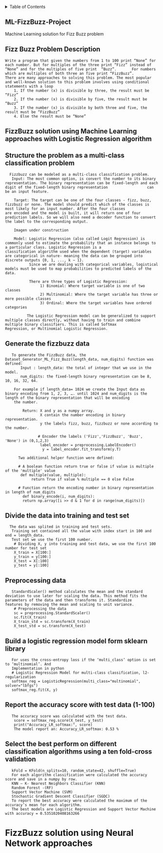 <!-- TABLE OF CONTENTS -->
<details>
  <summary>Table of Contents</summary>
  <ol>
    <li>
      <a href="#ML-FizzBuzz-Project">ML-FizzBuzz-Project</a>
      <ul>
        <li><a href="#Fizz Buzz Problem Description">Fizz Buzz Problem Description</a></li>
      </ul>
    </li>
    <li>
      <a href="#FizzBuzz solution using Machine Learning approaches with Logistic Regression algorithm">FizzBuzz solution using Machine Learning approaches with Logistic Regression algorithm</a>
      <ul>
        <li><a href="#Structure the problem as a multi-class classification problem">Structure the problem as a multi-class classification problema </a></li>
        <li><a href="#Generate the fizzbuzz data ">Generate the fizzbuzz data</a></li>      
        <li><a href="#Divide the data into training and test set">Divide the data into training and test set</a></li> 
        <li><a href="#Preprocessing data">Preprocessing data</a></li>    
        <li><a href="#Build a logistic regression model form sklearn library">Build a logistic regression model form sklearn library</a></li>    
        <li><a href="#Report the accuracy score with test data (1-100)">Report the accuracy score with test data (1-100)</a></li>    
        <li><a href="#Select the best perform on different classification algorithms using a ten fold-cross validation">Select the best perform on different classification algorithms using a ten fold-cross validation</a></li>    
      </ul>
    </li>
    <li><a href="#usage">Usage</a></li>
    <li><a href="#roadmap">Roadmap</a></li>
    <li><a href="#contributing">Contributing</a></li>
    <li><a href="#license">License</a></li>
    <li><a href="#contact">Contact</a></li>
    <li><a href="#acknowledgments">Acknowledgments</a></li>
  </ol>
</details>

<!-- ML-FizzBuzz-Project -->
## ML-FizzBuzz-Project
Machine Learning solution for Fizz Buzz problem

<!-- ML-FizzBuzz-Project -->
## Fizz Buzz Problem Description 
    Write a program that given the numbers from 1 to 100 print “None” for each number. But for multiples of the three print “Fizz” instead of “None” and for the multiples of five print  “Buzz”.       For numbers  which are multiples of both three an five print “FizzBuzz”.
    There are many approaches to solving this problem. The most popular and well-known solution to this problem involves using conditional statements with a loop 
        1. If the number (x) is divisible by three, the result must be “Fizz”
        2. If the number (x) is divisible by five, the result must be “Buzz”
        3. If the number (x) is divisible by both three and five, the result must be “FizzBuzz” 
        4. Else the result must be “None”

<!-- ML-FizzBuzz-Project -->
## FizzBuzz solution using Machine Learning approaches with Logistic Regression algorithm   

## Structure the problem as a multi-class classification problem 
      Fizzbuzz can be modeled as a multi-class classification problem.
       Input: The most common option, is convert the number to its binary representation. The binary representation can be fixed-length and each digit of the fixed-length binary representation                  can be an input feature. 

        Target: The target can be one of the four classes - fizz, buzz, fizzbuzz or none. The model should predict which of the classes is most likely for an input number. After the four classes                    are encoded and the model is built, it will return one of four prediction labels. So we will also need a decoder function to convert the label to the corresponding output.

        Imagen under construction

        Model: Logistic Regression (also called Logit Regression) is commonly used to estimate the probability that an instance belongs to a particular class. Logistic Regression is a                              classification algorithm used when the dependent (target) variables are categorical in nature- meaning the data can be grouped into discrete outputs {0, 1, ..., k − 1}.
               Since we are dealing with categorical variables, logistical models must be used to map probabilities to predicted labels of the data. 

               There are three types of Logistic Regression:
                    1) Binomial: Where target variable is one of two classes
                    2) Multinomial: Where the target variable has three or more possible classes
                    3) Ordinal: Where the target variables have ordered categories

              The Logistic Regression model can be generalized to support multiple classes directly, without having to train and combine multiple binary classifiers. This is called Softmax                        Regression, or Multinomial Logistic Regression.
              
  ## Generate the fizzbuzz data         
       To generate the FizzBuzz data, the Dataset_Generator_ML_Fizz_Buzz(length_data, num_digits) function was defined: 
           Input : length_data: the total of integer that we use in the model. 
           num_digits: the fixed-length binary representation can be 8, 10, 16, 32, 64. 

        For example if length_data= 1024 we create the Input data as binary encoding from 1, 2, 3, …. until 1024 and num_digits is the length of the binary representation that will be encoding
        the number. 

            Return: X and y as a numpy array. 
                    X contain the number encoding in binary representation. 
                    y the labels fizz, buzz, fizzbuzz or none according to the number.  

                   # Encoder the labels ('Fizz','FizzBuzz', 'Buzz', 'None') in (0,1,2,3)
                    label_encoder = preprocessing.LabelEncoder()
                     y = label_encoder.fit_transform(y.T)

          Two additional helper function were defined:

          # A boolean function return true or false if value is multiple of the 'multiple' value
           def multiple(value, multiple):
                return True if value % multiple == 0 else False 

          # Function return the encoding number in binary representation in length of num_digits
            def binary_encode(i, num_digits):
            return np.array([i >> d & 1 for d in range(num_digits)])
            
## Divide the data into training and test set
      The data was splited in training and test sets. 
       Training set contained all the value with index start in 100 and end = length_data.  
       Test set we use the first 100 number.
        # Dividing X, y into training and test data, we use the first 100 number for test set
        X_train = X[100:]
        y_train = y[100:]
        X_test = X[:100]
        y_test = y[:100]

  ## Preprocessing data
       StandardScaler() method calculates the mean and the standard deviation to use later for scaling the data. This method fits the parameters of the data and then transforms it. Standardize             features by removing the mean and scaling to unit variance.
        # Preprocessing the data
        sc = preprocessing.StandardScaler()
        sc.fit(X_train)
        X_train_std = sc.transform(X_train)
        X_test_std = sc.transform(X_test)
    
  ## Build a logistic regression model form sklearn library 
       For uses the cross-entropy loss if the ‘multi_class’ option is set to ‘multinomial’. And 
       Implementation in python
       # Logistic Regression Model for multi-class classification, l2-regularization
       softmax_reg = LogisticRegression(multi_class="multinomial", solver="lbfgs")
       softmax_reg.fit(X, y)
    
  ## Report the accuracy score with test data (1-100)
       The accuracy score was calculated with the test data.
        score = softmax_reg.score(X_test, y_test)
        print("Accuracy_LR_softmax:", score)
        The model report an: Accuracy_LR_softmax: 0.53 %
        
  ## Select the best perform on different classification algorithms using a ten fold-cross validation
       
       kFold = KFold(n_splits=10, random_state=42, shuffle=True)
       For each algorithm classification were calculated the accuracy score and save in a numpy by row. 
       KNN – K- Nearest Neighbors Classifier (KNN)
       Random Forest -(RF)
       Support Vector Machine (SVM)
       Stochastic Gradient Descent Classifier (SGDC)
       To report the best accuracy were calculated the maximum of the accuracy’s mean for each algorithm.
       The best models are Logistic Regression and Support Vector Machine with accuracy = 0.5351020408163266 
 
# FizzBuzz solution using Neural Network approaches
